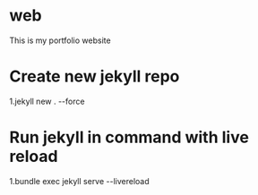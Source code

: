 # web

This is my portfolio website

# Create new jekyll repo
1.jekyll new . --force

# Run jekyll in command with live reload
1.bundle exec jekyll serve --livereload